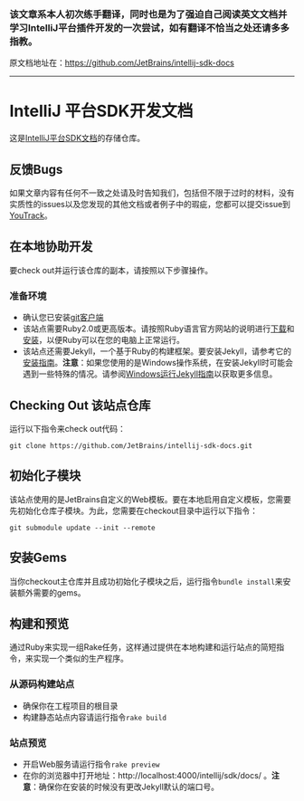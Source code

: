 ### 该文章系本人初次练手翻译，同时也是为了强迫自己阅读英文文档并学习IntelliJ平台插件开发的一次尝试，如有翻译不恰当之处还请多多指教。

原文档地址在：https://github.com/JetBrains/intellij-sdk-docs 

-----

# IntelliJ 平台SDK开发文档
这是[IntelliJ平台SDK文档](http://www.jetbrains.org/intellij/sdk/docs/welcome.html)的存储仓库。

## 反馈Bugs
如果文章内容有任何不一致之处请及时告知我们，包括但不限于过时的材料，没有实质性的issues以及您发现的其他文档或者例子中的瑕疵，您都可以提交issue到[YouTrack](https://youtrack.jetbrains.com/issues/IJSDK)。

## 在本地协助开发
要check out并运行该仓库的副本，请按照以下步骤操作。

### 准备环境
- 确认您已安装[git客户端](https://git-scm.com/downloads)
- 该站点需要Ruby2.0或更高版本。请按照Ruby语言官方网站的说明进行[下载](https://www.ruby-lang.org/en/downloads/)和[安装](https://www.ruby-lang.org/en/documentation/installation/)，以便Ruby可以在您的电脑上正常运行。
- 该站点还需要Jekyll，一个基于Ruby的构建框架。要安装Jekyll，请参考它的[安装指南](要安装Jekyll，请参考它的安装指南。)。**注意**：如果您使用的是Windows操作系统，在安装Jekyll时可能会遇到一些特殊的情况。请参阅[Windows运行Jekyll指南](http://jekyll-windows.juthilo.com/)以获取更多信息。

## Checking Out 该站点仓库
运行以下指令来check out代码：

```
git clone https://github.com/JetBrains/intellij-sdk-docs.git
```

## 初始化子模块
该站点使用的是JetBrains自定义的Web模板。要在本地启用自定义模板，您需要先初始化仓库子模块。为此，您需要在checkout目录中运行以下指令：

```
git submodule update --init --remote
```

## 安装Gems
当你checkout主仓库并且成功初始化子模块之后，运行指令```bundle install```来安装额外需要的gems。

## 构建和预览
通过Ruby来实现一组Rake任务，这样通过提供在本地构建和运行站点的简短指令，来实现一个类似的生产程序。

### 从源码构建站点
- 确保你在工程项目的根目录
- 构建静态站点内容请运行指令```rake build```

### 站点预览
- 开启Web服务请运行指令```rake preview```
- 在你的浏览器中打开地址：http://localhost:4000/intellij/sdk/docs/ 。**注意**：确保你在安装的时候没有更改Jekyll默认的端口号。
